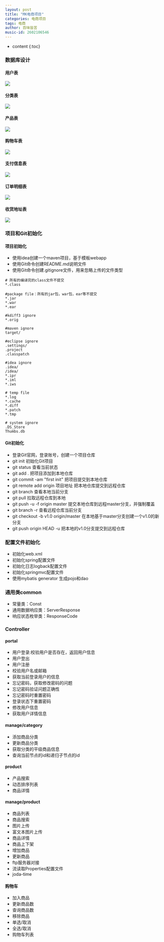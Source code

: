 ```yaml
---
layout: post
title: "MK电商项目"
categories: 电商项目
tags: 电商
author: 百味皆苦
music-id: 2602106546
---
```


* content
{:toc}
### 数据库设计

#### 用户表

![](https://raw.githubusercontent.com/BaiWeiJieKu/BaiWeiJieKu.github.io/master/images/dianshang/dianshangbiao1.png)

#### 分类表

![](https://raw.githubusercontent.com/BaiWeiJieKu/BaiWeiJieKu.github.io/master/images/dianshang/dianshangbiao2.png)

#### 产品表

![](https://raw.githubusercontent.com/BaiWeiJieKu/BaiWeiJieKu.github.io/master/images/dianshang/dianshangbiao3.png)

#### 购物车表

![](https://raw.githubusercontent.com/BaiWeiJieKu/BaiWeiJieKu.github.io/master/images/dianshang/dianshangbiao4.png)

#### 支付信息表

![](https://raw.githubusercontent.com/BaiWeiJieKu/BaiWeiJieKu.github.io/master/images/dianshang/dianshangbiao5.png)

#### 订单明细表

![](https://raw.githubusercontent.com/BaiWeiJieKu/BaiWeiJieKu.github.io/master/images/dianshang/dianshangbiao6.png)

#### 收货地址表

![](https://raw.githubusercontent.com/BaiWeiJieKu/BaiWeiJieKu.github.io/master/images/dianshang/dianshangbiao7.png)

### 项目和Git初始化

#### 项目初始化

- 使用idea创建一个maven项目，基于模板webapp
- 使用Git命令创建README.md说明文件
- 使用Git命令创建.gitignore文件，用来忽略上传的文件类型

```
# 所有的编译完的class文件不提交
*.class

#package file：所有的jar包，war包，ear等不提交
*.jar
*.war
*.ear

#kdiff3 ignore
*.orig

#maven ignore
target/

#eclipse ignore
.settings/
.project
.classpatch

#idea ignore
.idea/
/idea/
*.ipr
*.iml
*.iws

# temp file
*.log
*.cache
*.diff
*.patch
*.tmp

# system ignore
.DS_Store
Thumbs.db

```

#### Git初始化

- 登录Git官网，登录账号，创建一个项目仓库
- git init 初始化Git项目
- git status 查看当前状态
- git add .   把项目添加到本地仓库
- git commit -am "first init"   把项目提交到本地仓库
- git remote add origin 项目地址         把本地仓库提交到远程仓库
- git branch    查看本地当前分支
- git pull 拉取远程仓库到本地
- git push -u -f origin master   提交本地仓库到远程master分支，并强制覆盖
- git branch -r   查看远程仓库当前分支
- git checkout -b v1.0 origin/master    在本地基于master分支创建一个v1.0的新分支
- git push origin HEAD -u     把本地的v1.0分支提交到远程仓库



### 配置文件初始化

- 初始化web.xml
- 初始化spring配置文件
- 初始化日志logback配置文件
- 初始化springmvc配置文件
- 使用mybatis generator 生成pojo和dao

### 通用类common

- 常量类：Const
- 通用数据响应类：ServerResponse
- 响应状态枚举类：ResponseCode

### Controller

#### portal

- 用户登录:校验用户是否存在，返回用户信息
- 用户登出
- 用户注册
- 校验用户名或邮箱
- 获取当前登录用户的信息
- 忘记密码，获取修改密码的问题
- 忘记密码验证问题正确性
- 忘记密码时重置密码
- 登录状态下重置密码
- 修改用户信息
- 获取用户详情信息

#### manage/category

- 添加商品分类
- 更新商品分类
- 获取分类的平级商品信息
- 查询当前节点的id和递归子节点的id

#### product

- 产品搜索
- 动态排序列表
- 商品详情

#### manage/product

- 商品列表
- 商品搜索
- 图片上传
- 富文本图片上传
- 商品详情
- 商品上下架
- 增加商品
- 更新商品
- ftp服务器对接
- 流读取Properties配置文件
- joda-time

#### 购物车

- 加入商品
- 更新商品数
- 查询商品数
- 移除商品
- 单选/取消
- 全选/取消
- 购物车列表